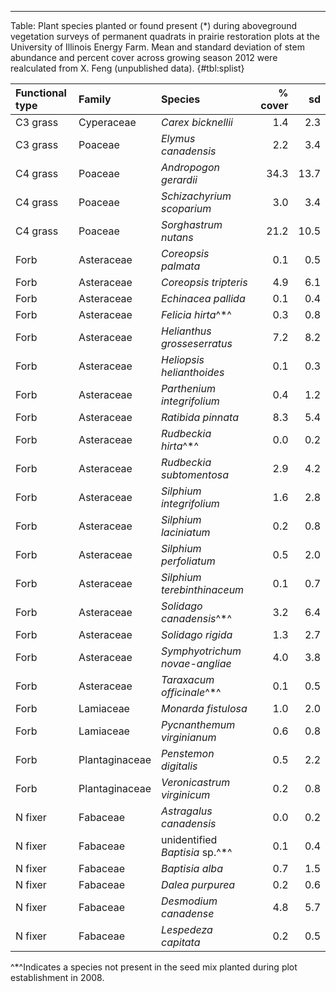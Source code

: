 
***

Table: Plant species planted or found present (*) during aboveground vegetation surveys of permanent quadrats in prairie restoration plots at the University of Illinois Energy Farm. Mean and standard deviation of stem abundance and percent cover across growing season 2012 were realculated from X. Feng (unpublished data). {#tbl:splist}

|Functional type |Family         |Species                        | % cover|   sd|
|:---------------|:--------------|:------------------------------|-------:|----:|
|C3 grass        |Cyperaceae     |*Carex bicknellii*             |     1.4|  2.3|
|C3 grass        |Poaceae        |*Elymus canadensis*            |     2.2|  3.4|
|C4 grass        |Poaceae        |*Andropogon gerardii*          |    34.3| 13.7|
|C4 grass        |Poaceae        |*Schizachyrium scoparium*      |     3.0|  3.4|
|C4 grass        |Poaceae        |*Sorghastrum nutans*           |    21.2| 10.5|
|Forb            |Asteraceae     |*Coreopsis palmata*            |     0.1|  0.5|
|Forb            |Asteraceae     |*Coreopsis tripteris*          |     4.9|  6.1|
|Forb            |Asteraceae     |*Echinacea pallida*            |     0.1|  0.4|
|Forb            |Asteraceae     |*Felicia hirta*^\*^            |     0.3|  0.8|
|Forb            |Asteraceae     |*Helianthus grosseserratus*    |     7.2|  8.2|
|Forb            |Asteraceae     |*Heliopsis helianthoides*      |     0.1|  0.3|
|Forb            |Asteraceae     |*Parthenium integrifolium*     |     0.4|  1.2|
|Forb            |Asteraceae     |*Ratibida pinnata*             |     8.3|  5.4|
|Forb            |Asteraceae     |*Rudbeckia hirta*^\*^          |     0.0|  0.2|
|Forb            |Asteraceae     |*Rudbeckia subtomentosa*       |     2.9|  4.2|
|Forb            |Asteraceae     |*Silphium integrifolium*       |     1.6|  2.8|
|Forb            |Asteraceae     |*Silphium laciniatum*          |     0.2|  0.8|
|Forb            |Asteraceae     |*Silphium perfoliatum*         |     0.5|  2.0|
|Forb            |Asteraceae     |*Silphium terebinthinaceum*    |     0.1|  0.7|
|Forb            |Asteraceae     |*Solidago canadensis*^\*^      |     3.2|  6.4|
|Forb            |Asteraceae     |*Solidago rigida*              |     1.3|  2.7|
|Forb            |Asteraceae     |*Symphyotrichum novae-angliae* |     4.0|  3.8|
|Forb            |Asteraceae     |*Taraxacum officinale*^\*^     |     0.1|  0.5|
|Forb            |Lamiaceae      |*Monarda fistulosa*            |     1.0|  2.0|
|Forb            |Lamiaceae      |*Pycnanthemum virginianum*     |     0.6|  0.8|
|Forb            |Plantaginaceae |*Penstemon digitalis*          |     0.5|  2.2|
|Forb            |Plantaginaceae |*Veronicastrum virginicum*     |     0.2|  0.8|
|N fixer         |Fabaceae       |*Astragalus canadensis*        |     0.0|  0.2|
|N fixer         |Fabaceae       |unidentified *Baptisia* sp.^\*^|     0.1|  0.4|
|N fixer         |Fabaceae       |*Baptisia alba*                |     0.7|  1.5|
|N fixer         |Fabaceae       |*Dalea purpurea*               |     0.2|  0.6|
|N fixer         |Fabaceae       |*Desmodium canadense*          |     4.8|  5.7|
|N fixer         |Fabaceae       |*Lespedeza capitata*           |     0.2|  0.5|


^*^Indicates a species not present in the seed mix planted during plot establishment in 2008.
